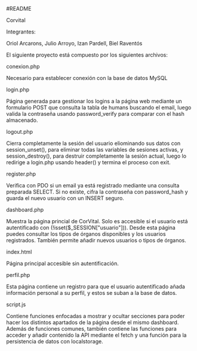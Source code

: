 #README

Corvital

Integrantes:

Oriol Arcarons, Julio Arroyo, Izan Pardell, Biel Raventós

El siguiente proyecto está compuesto por los siguientes archivos:

conexion.php

Necesario para establecer conexión con la base de datos MySQL

login.php

Página generada para gestionar los logins a la página web mediante un formulario POST que consulta la tabla de humans buscando el email, luego valida la contraseña usando password_verify para comparar con el hash almacenado.

logout.php

Cierra completamente la sesión del usuario eliominando sus datos con session_unset(), para eliminar todas las variables de sesiones activas, y session_destroy(), para destruir completamente la sesión actual, luego lo redirige a login.php usando header() y termina el proceso con exit.

register.php

Verifica con PDO si un email ya está registrado mediante una consulta preparada SELECT. Si no existe, cifra la contraseña con password_hash y guarda el nuevo usuario con un INSERT seguro.

dashboard.php

Muestra la página princial de CorVital. Solo es accesible si el usuario está autentificado con (!isset($_SESSION["usuario"])). Desde esta página puedes consultar  los tipos de órganos disponibles y los usuarios registrados. También permite añadir nuevos usuarios o tipos de órganos.  

index.html

Página principal accesible sin autentificación.

perfil.php

Esta página contiene un registro para que el usuario autentificado añada información personal a su perfil, y estos se suban a la base de datos.

script.js

Contiene funciones enfocadas a mostrar y ocultar secciones para poder hacer los distintos apartados de la página desde el mismo dashboard. Además de funciones comunes, también contiene las funciones para acceder y añadir contenido la API mediante el  fetch y una función para la persistencia de datos con localstorage.
